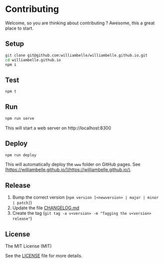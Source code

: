 Contributing
============

Welcome, so you are thinking about contributing ?
Awesome, this a great place to start.

Setup
-----

```bash
git clone git@github.com:williambelle/williambelle.github.io.git
cd williambelle.github.io
npm i
```

Test
----

```bash
npm t
```

Run
---

```bash
npm run serve
```

This will start a web server on http://localhost:8300

Deploy
------

```bash
npm run deploy
```

This will automatically deploy the `www` folder on GitHub pages.
See [https://williambelle.github.io/](https://williambelle.github.io/).

Release
-------

  1. Bump the correct version (`npm version [<newversion> | major | minor | patch]`)
  2. Update the file [CHANGELOG.md](CHANGELOG.md)
  3. Create the tag (`git tag -a v<version> -m "Tagging the v<version> release"`)

License
-------

The MIT License (MIT)

See the [LICENSE](LICENSE) file for more details.
